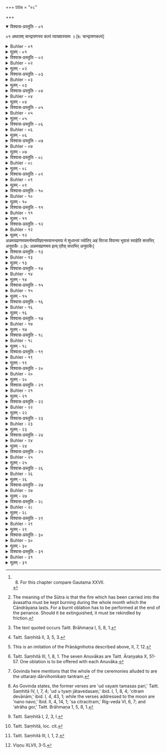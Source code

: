 +++
title = "०८"

+++
<details open><summary>विश्वास-प्रस्तुतिः - ०१</summary>

०१  अथातश् चान्द्रायणस्य कल्पं व्याख्यास्यामः ॥ [k: चान्द्रायणकल्पं]
</details>

<details><summary>Buhler - ०१</summary>

1. Now, therefore, we will explain the rule of the Cāndrāyaṇa (lunar penance). [^1] 


[^1]:  8. For this chapter compare Gautama XXVII.
</details>

<details><summary>मूलम् - ०१</summary>

०१  अथातश् चान्द्रायणस्य कल्पं व्याख्यास्यामः ॥ [k: चान्द्रायणकल्पं]
</details>

<details><summary>विश्वास-प्रस्तुतिः - ०२</summary>

०२  शुक्लचतुर्दशीम् उपवसेत् ॥
</details>

<details><summary>Buhler - ०२</summary>

2. Let him fast on the fourteenth day of the bright half of the month.
</details>

<details><summary>मूलम् - ०२</summary>

०२  शुक्लचतुर्दशीम् उपवसेत् ॥
</details>

<details><summary>विश्वास-प्रस्तुतिः - ०३</summary>

०३  केशश्मश्रुलोमनखानि वापयित्वापि वा श्मश्रूण्य् एवाहतंवासो वसानः सत्यं ब्रुवन्न् आवसथम् अभ्युपेयात् ॥
</details>

<details><summary>Buhler - ०३</summary>

3. Having had the hair on his head, his beard, the hair on his body, and his nails, or his beard alone, cut, let him enter, dressed, in new clothes and speaking the truth, the place where the sacrificial fire is preserved.
</details>

<details><summary>मूलम् - ०३</summary>

०३  केशश्मश्रुलोमनखानि वापयित्वापि वा श्मश्रूण्य् एवाहतंवासो वसानः सत्यं ब्रुवन्न् आवसथम् अभ्युपेयात् ॥
</details>

<details><summary>विश्वास-प्रस्तुतिः - ०४</summary>

०४  तस्मिन्न् अस्य सकृत्प्रणीतो ऽग्निर् अरण्योर् निर्मन्थ्यो वा ॥
</details>

<details><summary>Buhler - ०४</summary>

4. There a (common) fire, (which may be) fetched once (only, shall serve) him; or (the fire) must be produced by friction with the Araṇis. [^2] 


[^2]:  The meaning of the Sūtra is that the fire which has been carried into the āvasatha must be kept burning during the whole month which the Cāndrāyaṇa lasts. For a burnt oblation has to be performed at the end of the penance. Should it be extinguished, it must be rekindled by friction.
</details>

<details><summary>मूलम् - ०४</summary>

०४  तस्मिन्न् अस्य सकृत्प्रणीतो ऽग्निर् अरण्योर् निर्मन्थ्यो वा ॥
</details>

<details><summary>विश्वास-प्रस्तुतिः - ०५</summary>

०५  ब्रह्मचारी सुहृत् प्रैषायोपकल्पी स्यात् ॥
</details>

<details><summary>Buhler - ०५</summary>

5. Let a student, who is a friend (of the performer), be ready at hand to (carry out his) directions;
</details>

<details><summary>मूलम् - ०५</summary>

०५  ब्रह्मचारी सुहृत् प्रैषायोपकल्पी स्यात् ॥
</details>

<details><summary>विश्वास-प्रस्तुतिः - ०६</summary>

०६  हविष्यं च व्रतोपायनीयम् ॥ [k: व्रतोपायनम्]
</details>

<details><summary>Buhler - ०६</summary>

6. And sacrificial viands (shall be his) food during the performance of the vow.
</details>

<details><summary>मूलम् - ०६</summary>

०६  हविष्यं च व्रतोपायनीयम् ॥ [k: व्रतोपायनम्]
</details>

<details><summary>विश्वास-प्रस्तुतिः - ०७</summary>

०७  अग्निम् उपसमाधाय संपरिस्तीर्याग्निमुखात् कृत्वापक्वाज् जुहोति ॥
</details>

<details><summary>Buhler - ०७</summary>

7. Having heaped fuel on the fire, scattered (Kuśa grass) around it, and performed (the ceremonies) up to the end of the Agnimukha, he offers burnt oblations, (cutting off portions) from the cooked food,
</details>

<details><summary>मूलम् - ०७</summary>

०७  अग्निम् उपसमाधाय संपरिस्तीर्याग्निमुखात् कृत्वापक्वाज् जुहोति ॥
</details>

<details><summary>विश्वास-प्रस्तुतिः - ०८</summary>

०८  अग्नये या तिथिः स्यान् नक्षत्राय सदैवताय । अत्राह गोरमन्वतेति चान्द्रमसीं पञ्चमीं द्यावापृथिवीभ्यां षष्ठीमहोरात्राभ्यां सप्तमीं रौद्रीम् अष्टमीं सौरीं नवमीं वारुणींदशमीम् ऐन्द्रीम् एकादशीं वैश्वदेवीं द्वादशीम् इति ॥
</details>

<details><summary>Buhler - ०८</summary>

8. (The first) to Agni, (the second) to the lunar day whichever it may be, (the third and the fourth) [^3]  to the lunar mansion together with its guardian deity, the fifth to the moon (with the verse), 'Atrāha gor amanvata,' the sixth to the sky and the earth, the seventh to day and night, the eighth to Rudra, the ninth to the sun, the tenth to Varuṇa, the eleventh to Indra, and the twelfth to all the gods.


[^3]:  The text quoted occurs Taitt. Brāhmaṇa I, 5, 8, 1.
</details>

<details><summary>मूलम् - ०८</summary>

०८  अग्नये या तिथिः स्यान् नक्षत्राय सदैवताय । अत्राह गोरमन्वतेति चान्द्रमसीं पञ्चमीं द्यावापृथिवीभ्यां षष्ठीमहोरात्राभ्यां सप्तमीं रौद्रीम् अष्टमीं सौरीं नवमीं वारुणींदशमीम् ऐन्द्रीम् एकादशीं वैश्वदेवीं द्वादशीम् इति ॥
</details>

<details><summary>विश्वास-प्रस्तुतिः - ०९</summary>

०९  अथापराः समामनन्ति दिग्भ्यश् च सदैवताभ्य उरोरन्तरिक्षाय सदैवताय ॥
</details>

<details><summary>Buhler - ०९</summary>

9. Now they mention (the following) other (oblations which are to be offered) to the points of the horizon and to their (guardian) deities, to the wide middle sphere and to its (guardian) deity.
</details>

<details><summary>मूलम् - ०९</summary>

०९  अथापराः समामनन्ति दिग्भ्यश् च सदैवताभ्य उरोरन्तरिक्षाय सदैवताय ॥
</details>

<details><summary>विश्वास-प्रस्तुतिः - १०</summary>

१०  नवोनवो भवति जायमान इति सौविष्टकृतींहुत्वाथैतद् धविरुच्छिष्टं कंसे वा चमसे वा व्युद्धृत्यहविष्यैर् व्यञ्जनैर् उपसिच्य पञ्चदश पिण्डान् प्रकृतिस्थान् प्राश्नाति ॥
</details>

<details><summary>Buhler - १०</summary>

10. Having offered (the oblation) to Agni Sviṣṭakṛt (with the verse), 'Ever new,' &c., he then places the remainder of the sacrificial viands into a goblet (kaṃsa) or a cup (camasa), pours seasoning, that is fit for sacrifices, over them, and eats fifteen morsels of ordinary size, [^4] 


[^4]:  Taitt. Saṃhitā II, 3, 5, 3.
</details>

<details><summary>मूलम् - १०</summary>

१०  नवोनवो भवति जायमान इति सौविष्टकृतींहुत्वाथैतद् धविरुच्छिष्टं कंसे वा चमसे वा व्युद्धृत्यहविष्यैर् व्यञ्जनैर् उपसिच्य पञ्चदश पिण्डान् प्रकृतिस्थान् प्राश्नाति ॥
</details>

<details><summary>विश्वास-प्रस्तुतिः - ११</summary>

११  प्राणाय त्वेति प्रथमम् । अपानाय त्वेति द्वितीयम् । व्यानाय त्वेति तृतीयम् । उदानाय त्वेति चतुर्थम् । समानायत्वेति पञ्चमम् । यदा चत्वारो द्वाभ्यां पूर्वम् । यदा त्रयोद्वाभ्यां द्वाभ्यां पूर्वौ । यदा द्वौ द्वाभ्यां पूर्वं त्रिभिरुत्तरम् । एकं सर्वैः ॥
</details>

<details><summary>Buhler - ११</summary>

11. The first (saying, 'I offer) thee to Prāṇa,' the second (saying,' I offer) thee to Apāna,' the third (saying, 'I offer) thee to Vyāna,' the fourth (saying, 'I offer) thee to Udāna,' the fifth (saying, 'I offer) thee to Samāna.' If there are only four (mouthfuls, he eats) the first reciting two (texts); if there are three, (he eats) the first two reciting two (texts) with each; if there are two, (he eats) the first reciting two (texts and) the second reciting three texts; (if, there is only) one, (he recites) all (the five texts) together. [^5] 


[^5]:  This is an imitation of the Prāṇāgnihotra described above, II, 7, 12.
</details>

<details><summary>मूलम् - ११</summary>

११  प्राणाय त्वेति प्रथमम् । अपानाय त्वेति द्वितीयम् । व्यानाय त्वेति तृतीयम् । उदानाय त्वेति चतुर्थम् । समानायत्वेति पञ्चमम् । यदा चत्वारो द्वाभ्यां पूर्वम् । यदा त्रयोद्वाभ्यां द्वाभ्यां पूर्वौ । यदा द्वौ द्वाभ्यां पूर्वं त्रिभिरुत्तरम् । एकं सर्वैः ॥
</details>

<details><summary>विश्वास-प्रस्तुतिः - १२</summary>

१२  निग्राभ्या स्थेति । अपः पीत्वाथाज्याहुतीरुपजुहोति । प्राणापानव्यानोदानसमाना मे शुध्यन्तां ज्योतिरहं विरजा विपाप्मा भूयासं स्वाहा । वाङ्मनः । शिरःपाणि । त्वक्चर्ममांस [k: त्वक्चर्म] । शब्दस्पर्शरूप पृथिव्यप्तेजो । [k: शब्दस्पर्श पृथिवी]
</details>

<details><summary>Buhler - १२</summary>

12. Having drunk water (with the text), 'Thou [^6]  art water used for moistening Soma,' &c., he then offers the (following) additional oblations of clarified butter, with the seven Anuvākas (beginning), 'May my Prāṇa, Apāna, Vyāna, Udāna, and Samāna be purified;' 'May my voice, mind, eye, ear,' &c. 'May my head, hands, feet;' 'May my skin;' 'May the sense of hearing, touch;' 'May earth, water;' 'May that which consists of food.'


[^6]:  Taitt. Saṃhitā III, 1, 8, 1. The seven Anuvākas are Taitt. Āraṇyaka X, 51-57. One oblation is to be offered with each Anuvāka.
</details>

<details><summary>मूलम् - १२</summary>

१२  निग्राभ्या स्थेति । अपः पीत्वाथाज्याहुतीरुपजुहोति । प्राणापानव्यानोदानसमाना मे शुध्यन्तां ज्योतिरहं विरजा विपाप्मा भूयासं स्वाहा । वाङ्मनः । शिरःपाणि । त्वक्चर्ममांस [k: त्वक्चर्म] । शब्दस्पर्शरूप पृथिव्यप्तेजो । [k: शब्दस्पर्श पृथिवी]
</details>
अन्नमयप्राणमयमनोमयविज्ञानमयानन्दमया मे शुध्यन्तां ज्योतिर्
अहं विरजा विपाप्मा भूयासं स्वाहेति सप्तभिर् अनुवाकैः ॥ [k: अन्नमयप्राणमय इत्य् एतैस् सप्तभिर् अनुवाकैः]

<details><summary>विश्वास-प्रस्तुतिः - १३</summary>

१३  जयप्रभृति सिद्धम् आ धेनुवरप्रदानात् ॥
</details>

<details><summary>Buhler - १३</summary>

13. (The ceremonies) beginning with the muttering (of sacred texts) and ending with the gift of a cow as a fee are known. [^7] 


[^7]:  Govinda here mentions that the whole of the ceremonies alluded to are the uttaraṃ dārvihomikaṃ tantram.
</details>

<details><summary>मूलम् - १३</summary>

१३  जयप्रभृति सिद्धम् आ धेनुवरप्रदानात् ॥
</details>

<details><summary>विश्वास-प्रस्तुतिः - १४</summary>

१४  सौरीभिर् आदित्यम् उपतिष्ठते चान्द्रमसीभिश् चन्द्रमसम् ॥
</details>

<details><summary>Buhler - १४</summary>

14. He worships the sun with (three verses) ad--dressed to Sūrya and the moon with (three verses) addressed to Candramas. [^8] 


[^8]:  As Govinda states, the former verses are 'ud vayaṃ tamasas pari,' Taitt. Saṃhitā IV, I, 7, 4; 'ud u tyaṃ jātavedasaṃ,' ibid. I, 1, 8, 4; 'citram devānām,' ibid. I, 4, 43, 1; while the verses addressed to the moon are 'nano navo,' Ibid. II, 4, 14, 1; 'sa citracitram,' Rig-veda VI, 6, 7; and 'atrāha gor,' Taitt. Brāhmaṇa 1, 5, 8, 1.
</details>

<details><summary>मूलम् - १४</summary>

१४  सौरीभिर् आदित्यम् उपतिष्ठते चान्द्रमसीभिश् चन्द्रमसम् ॥
</details>

<details><summary>विश्वास-प्रस्तुतिः - १५</summary>

१५  अग्ने त्वं सु जागृहीति संविशञ् जपति ॥
</details>

<details><summary>Buhler - १५</summary>

15. When he goes to rest, he mutters (the verse), 'O fire, keep thou good watch,' [^9] 


[^9]:  Taitt. Saṃhitā I, 2, 3, I.
</details>

<details><summary>मूलम् - १५</summary>

१५  अग्ने त्वं सु जागृहीति संविशञ् जपति ॥
</details>

<details><summary>विश्वास-प्रस्तुतिः - १६</summary>

१६  त्वम् अग्ने व्रतपा असीति प्रबुद्धः ॥
</details>

<details><summary>Buhler - १६</summary>

16. When he awakes (in the morning, the verse), 'O fire, thou art the protector of vows.' [^10] 


[^10]:  Taitt. Saṃhitā, loc. cit.
</details>

<details><summary>मूलम् - १६</summary>

१६  त्वम् अग्ने व्रतपा असीति प्रबुद्धः ॥
</details>

<details><summary>विश्वास-प्रस्तुतिः - १७</summary>

१७  स्त्रीशूद्रैर् नाभिभाषेत मूत्रपुरीषे नावेक्षेत ॥
</details>

<details><summary>Buhler - १७</summary>

17. Let him not talk with women and Śūdras addressing them first; let him not look at urine and ordure.
</details>

<details><summary>मूलम् - १७</summary>

१७  स्त्रीशूद्रैर् नाभिभाषेत मूत्रपुरीषे नावेक्षेत ॥
</details>

<details><summary>विश्वास-प्रस्तुतिः - १८</summary>

१८  अमेध्यं दृष्ट्वा जपति । अबद्धं मनो दरिद्रं चक्षुः सूर्योज्योतिषां श्रेष्ठो दीक्षे मा मा हासीर् इति ॥ [क् अद्द्स्: अथ यद्य् एनमभिवर्षत्य् उन्दतीर् बलं धत्तेति]
</details>

<details><summary>Buhler - १८</summary>

18. If he has seen any impure substance, he mutters (the text), 'Unrestrained (was) the internal organ, wretched my eye; the sun is the most [^11]  excellent among the lights of heaven; O initiation, mayest thou not forsake me.'


[^11]:  Taitt. Saṃhitā III, I, 1, 2.
</details>

<details><summary>मूलम् - १८</summary>

१८  अमेध्यं दृष्ट्वा जपति । अबद्धं मनो दरिद्रं चक्षुः सूर्योज्योतिषां श्रेष्ठो दीक्षे मा मा हासीर् इति ॥ [क् अद्द्स्: अथ यद्य् एनमभिवर्षत्य् उन्दतीर् बलं धत्तेति]
</details>

<details><summary>विश्वास-प्रस्तुतिः - १९</summary>

१९  प्रथमायाम् अपरपक्षस्य चतुर्दश ग्रासान् ॥
</details>

<details><summary>Buhler - १९</summary>

19. On the first day of the latter half (of the month he eats) fourteen mouthfuls.
</details>

<details><summary>मूलम् - १९</summary>

१९  प्रथमायाम् अपरपक्षस्य चतुर्दश ग्रासान् ॥
</details>

<details><summary>विश्वास-प्रस्तुतिः - २०</summary>

२०  एवम् एकापचयेनामावास्यायाः ॥
</details>

<details><summary>Buhler - २०</summary>

20. Thus (he takes every day) one (mouthful) less up to the day of the new moon.
</details>

<details><summary>मूलम् - २०</summary>

२०  एवम् एकापचयेनामावास्यायाः ॥
</details>

<details><summary>विश्वास-प्रस्तुतिः - २१</summary>

२१  अमावास्यायां ग्रासो न विद्यते ॥
</details>

<details><summary>Buhler - २१</summary>

21. On the day of the new moon there is not (even) one mouthful (left to take).
</details>

<details><summary>मूलम् - २१</summary>

२१  अमावास्यायां ग्रासो न विद्यते ॥
</details>

<details><summary>विश्वास-प्रस्तुतिः - २२</summary>

२२  अथ [k omits अथ] प्रथमायां पूर्वपक्षस्यैकः । द्वौद्वितीयायाम् [k: द्वितीयस्याम्] ॥
</details>

<details><summary>Buhler - २२</summary>

22. On the first day of the first half (of the month) one (mouthful may be eaten), on the second two.
</details>

<details><summary>मूलम् - २२</summary>

२२  अथ [k omits अथ] प्रथमायां पूर्वपक्षस्यैकः । द्वौद्वितीयायाम् [k: द्वितीयस्याम्] ॥
</details>

<details><summary>विश्वास-प्रस्तुतिः - २३</summary>

२३  एवम् एकोपचयेना पौर्णमास्याः ॥
</details>

<details><summary>Buhler - २३</summary>

23. Thus he daily increases (his meal) by one (mouthful) up to the day of the full moon.
</details>

<details><summary>मूलम् - २३</summary>

२३  एवम् एकोपचयेना पौर्णमास्याः ॥
</details>

<details><summary>विश्वास-प्रस्तुतिः - २४</summary>

२४  पौर्णमास्यां स्थालीपाकस्य जुहोत्य् अग्नये या तिथिः स्यान्नक्षत्रेभ्यश् च सदैवतेभ्यः ॥
</details>

<details><summary>Buhler - २४</summary>

24. On the day of the full moon he offers a Sthālīpāka to Agni, to the lunar day whichever it may be, and to the lunar mansions as well as to their (guardian) deities.
</details>

<details><summary>मूलम् - २४</summary>

२४  पौर्णमास्यां स्थालीपाकस्य जुहोत्य् अग्नये या तिथिः स्यान्नक्षत्रेभ्यश् च सदैवतेभ्यः ॥
</details>

<details><summary>विश्वास-प्रस्तुतिः - २५</summary>

२५  पुरस्ताच् छ्रोणाया अभिजितः सदैवतस्य हुत्वा गांब्राह्मणेभ्यो दद्यात् ॥
</details>

<details><summary>Buhler - २५</summary>

25. Having offered a burnt oblation to (the lunar mansion) Abhijit (which stands) before Śroṇā, and to its (guardian) deity, he must give a cow to the Brāhmaṇas.
</details>

<details><summary>मूलम् - २५</summary>

२५  पुरस्ताच् छ्रोणाया अभिजितः सदैवतस्य हुत्वा गांब्राह्मणेभ्यो दद्यात् ॥
</details>

<details><summary>विश्वास-प्रस्तुतिः - २६</summary>

२६  तद् एतच् चान्द्रायणं पिपीलिकामध्यम् । विपरीतं यवमध्यम् ॥
</details>

<details><summary>Buhler - २६</summary>

26. That is the ant-shaped lunar penance; (that which is performed in the) inverted (order is called) the barleycorn-shaped (lunar penance). [^12] 


[^12]:  Viṣṇu XLVII, 3-5.
</details>

<details><summary>मूलम् - २६</summary>

२६  तद् एतच् चान्द्रायणं पिपीलिकामध्यम् । विपरीतं यवमध्यम् ॥
</details>

<details><summary>विश्वास-प्रस्तुतिः - २७</summary>

२७  अतो ऽन्यतरच् चरित्वा सर्वेभ्यः पातकेभ्यः पापकृच् छुद्धोभवति ॥
</details>

<details><summary>Buhler - २७</summary>

27. A sinner who has performed either of these two (penances) becomes free from all mortal sins (pātaka).
</details>

<details><summary>मूलम् - २७</summary>

२७  अतो ऽन्यतरच् चरित्वा सर्वेभ्यः पातकेभ्यः पापकृच् छुद्धोभवति ॥
</details>

<details><summary>विश्वास-प्रस्तुतिः - २८</summary>

२८  कामाय कामायैतद् आहार्यम् इत्य् आचक्षते ॥
</details>

<details><summary>Buhler - २८</summary>

28. They declare that the (Cāndrāyaṇa) shall be performed for the sake of the fulfilment of wishes of all kinds.
</details>

<details><summary>मूलम् - २८</summary>

२८  कामाय कामायैतद् आहार्यम् इत्य् आचक्षते ॥
</details>

<details><summary>विश्वास-प्रस्तुतिः - २९</summary>

२९  यं कामं कामयते तम् एतेनाप्नोति ॥
</details>

<details><summary>Buhler - २९</summary>

29. 'Thereby man obtains every wish which he may conceive.'
</details>

<details><summary>मूलम् - २९</summary>

२९  यं कामं कामयते तम् एतेनाप्नोति ॥
</details>

<details><summary>विश्वास-प्रस्तुतिः - ३०</summary>

३०  एतेन वा ऋषय आत्मानं शोधयित्वा पुरा कर्माण्य् असाधयन् । तद् एतद् धन्यं पुण्यं पुत्र्यं पौत्र्यं पशव्यम् आयुष्यं स्वर्ग्यंयशस्यं सार्वकामिकम् ॥
</details>

<details><summary>Buhler - ३०</summary>

30. 'Thereby the sages formerly purified themselves and accomplished their objects. That (rite) procures wealth, spiritual merit, sons, cattle, long life, heavenly bliss, and fame; it secures the fulfilment of all desires.'
</details>

<details><summary>मूलम् - ३०</summary>

३०  एतेन वा ऋषय आत्मानं शोधयित्वा पुरा कर्माण्य् असाधयन् । तद् एतद् धन्यं पुण्यं पुत्र्यं पौत्र्यं पशव्यम् आयुष्यं स्वर्ग्यंयशस्यं सार्वकामिकम् ॥
</details>

<details><summary>विश्वास-प्रस्तुतिः - ३१</summary>

३१  नक्षत्राणां द्युतिं सूर्याचन्द्रमसोर् एव [k omits एव]सायुज्यं सलोकताम् आप्नोति य उ चैनद् अधीते । य उ चैनद् अधीते ॥
</details>

<details><summary>Buhler - ३१</summary>

31. 'He who studies this, becomes the companion of the lunar constellations, of sun and moon, and dwells in their world.'
</details>

<details><summary>मूलम् - ३१</summary>

३१  नक्षत्राणां द्युतिं सूर्याचन्द्रमसोर् एव [k omits एव]सायुज्यं सलोकताम् आप्नोति य उ चैनद् अधीते । य उ चैनद् अधीते ॥
</details>
